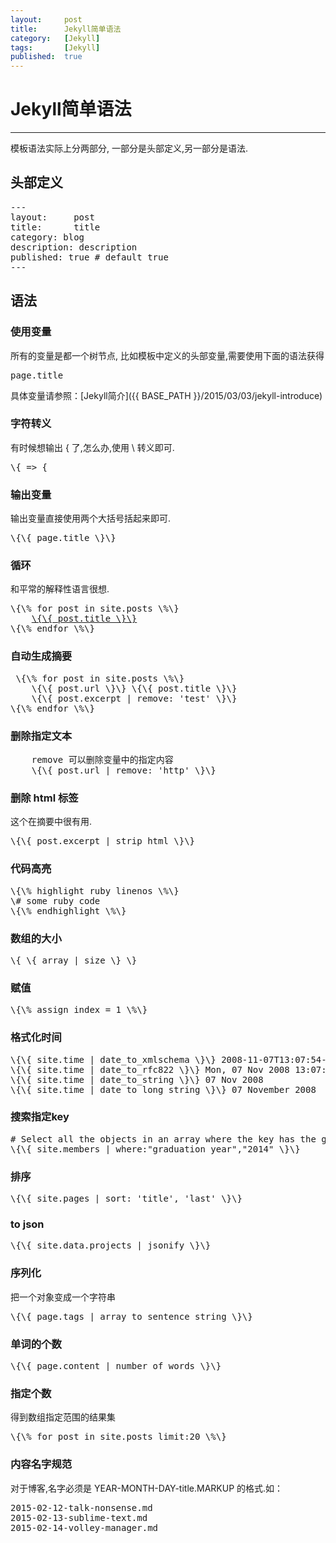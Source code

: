 ```yaml
---
layout:		post
title:		Jekyll简单语法
category:	[Jekyll]
tags:		[Jekyll]
published:	true
---
```

# Jekyll简单语法
---

模板语法实际上分两部分, 一部分是头部定义,另一部分是语法.

## 头部定义
<pre class="prettyprint">
---
layout:     post
title:      title
category: blog
description: description
published: true # default true
---
</pre>

## 语法

### 使用变量

所有的变量是都一个树节点, 比如模板中定义的头部变量,需要使用下面的语法获得
<pre class="prettyprint">
page.title
</pre>

具体变量请参照：[Jekyll简介]({{ BASE_PATH }}/2015/03/03/jekyll-introduce)

<!--break-->

### 字符转义
有时候想输出 { 了,怎么办,使用 \ 转义即可.

<pre class="prettyprint">
\{ => {
</pre>

### 输出变量
输出变量直接使用两个大括号括起来即可.

<pre class="prettyprint">
\{\{ page.title \}\}
</pre>

### 循环
和平常的解释性语言很想.

<pre class="prettyprint">
\{\% for post in site.posts \%\}
 	<a class="fa fa-link" href="\{\{ BASE_PATH \}\}\{\{ post.url \}\}">\{\{ post.title \}\}</a>
\{\% endfor \%\}
</pre>

### 自动生成摘要
<pre class="prettyprint">
 \{\% for post in site.posts \%\}
	\{\{ post.url \}\} \{\{ post.title \}\}
	\{\{ post.excerpt | remove: 'test' \}\}
\{\% endfor \%\}
</pre>

### 删除指定文本
<pre class="prettyprint">
	remove 可以删除变量中的指定内容
	\{\{ post.url | remove: 'http' \}\}
</pre>

### 删除 html 标签
这个在摘要中很有用.
<pre class="prettyprint">
\{\{ post.excerpt | strip_html \}\}
</pre>

### 代码高亮
<pre class="prettyprint">
\{\% highlight ruby linenos \%\}
\# some ruby code
\{\% endhighlight \%\}
</pre>


### 数组的大小
<pre class="prettyprint">
\{ \{ array | size \} \}
</pre>

### 赋值
<pre class="prettyprint">
\{\% assign index = 1 \%\}
</pre>

### 格式化时间
<pre class="prettyprint">
\{\{ site.time | date_to_xmlschema \}\} 2008-11-07T13:07:54-08:00
\{\{ site.time | date_to_rfc822 \}\} Mon, 07 Nov 2008 13:07:54 -0800
\{\{ site.time | date_to_string \}\} 07 Nov 2008
\{\{ site.time | date_to_long_string \}\} 07 November 2008
</pre>

### 搜索指定key
<pre class="prettyprint">
# Select all the objects in an array where the key has the given value.
\{\{ site.members | where:"graduation_year","2014" \}\} 
</pre>

### 排序
<pre class="prettyprint">
\{\{ site.pages | sort: 'title', 'last' \}\}
</pre>

### to json
<pre class="prettyprint">
\{\{ site.data.projects | jsonify \}\}
</pre>

### 序列化
把一个对象变成一个字符串
<pre class="prettyprint">
\{\{ page.tags | array_to_sentence_string \}\}
</pre>

### 单词的个数
<pre class="prettyprint">
\{\{ page.content | number_of_words \}\}
</pre>

### 指定个数
得到数组指定范围的结果集
<pre class="prettyprint">
\{\% for post in site.posts limit:20 \%\}
</pre>

### 内容名字规范
对于博客,名字必须是 YEAR-MONTH-DAY-title.MARKUP 的格式.如：
<pre class="prettyprint">
2015-02-12-talk-nonsense.md
2015-02-13-sublime-text.md
2015-02-14-volley-manager.md
</pre>